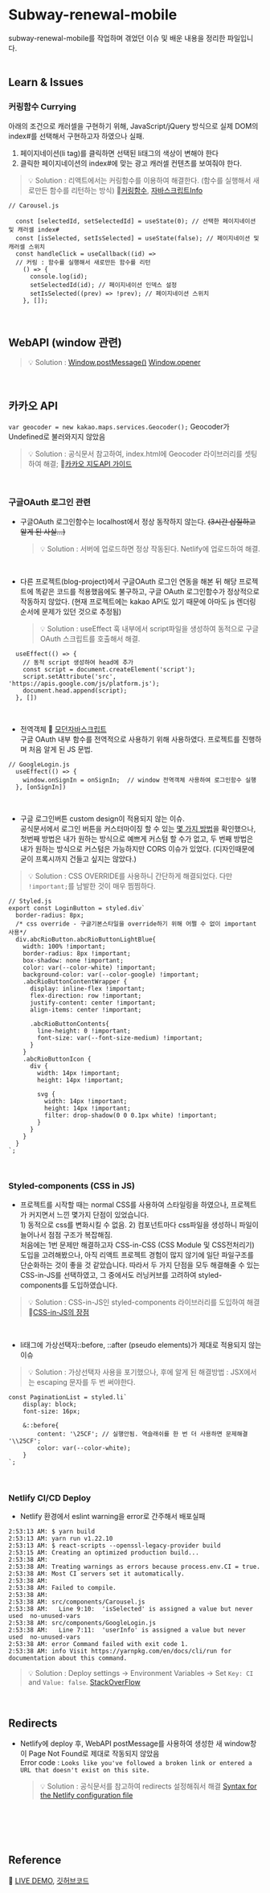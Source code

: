 # Subway-renewal-mobile

subway-renewal-mobile를 작업하며 겪었던 이슈 및 배운 내용을 정리한 파일입니다.<br/><br/>

## Learn & Issues

### 커링함수 Currying
아래의 조건으로 캐러셀을 구현하기 위해, JavaScript/jQuery 방식으로 실제 DOM의 index#를 선택해서 구현하고자 하였으나 실패.
1) 페이지네이션(li tag)를 클릭하면 선택된 li태그의 색상이 변해야 한다
2) 클릭한 페이지네이션의 index#에 맞는 광고 캐러셀 컨텐츠를 보여줘야 한다.

  > 💡 Solution : 리액트에서는 커링함수를 이용하여 해결한다. (함수를 실행해서 새로만든 함수를 리턴하는 방식) 🔗[커링함수](https://code.tutsplus.com/tutorials/understanding-function-currying-in-javascript-and-when-to-use-it--cms-37867), [자바스크립트Info](https://ko.javascript.info/currying-partials)

```
// Carousel.js

  const [selectedId, setSelectedId] = useState(0); // 선택한 페이지네이션 및 캐러셀 index#
  const [isSelected, setIsSelected] = useState(false); // 페이지네이션 및 캐러셀 스위치
  const handleClick = useCallback((id) => 
  // 커링 : 함수를 실행해서 새로만든 함수를 리턴
    () => {
      console.log(id);
      setSelectedId(id); // 페이지네이션 인덱스 설정
      setIsSelected((prev) => !prev); // 페이지네이션 스위치
    }, []); 
```

<br/>

## WebAPI (window 관련)
  > 💡 Solution : [Window.postMessage()](https://developer.mozilla.org/ko/docs/Web/API/Window/postMessage)
[Window.opener](https://developer.mozilla.org/ko/docs/Web/API/Window/opener)

<br/>

## 카카오 API
`var geocoder = new kakao.maps.services.Geocoder();` Geocoder가 Undefined로 불러와지지 않았음
  > 💡 Solution : 공식문서 참고하여, index.html에 Geocoder 라이브러리를 셋팅하여 해결; 🔗[카카오 지도API 가이드](https://apis.map.kakao.com/web/guide/#whatlibrary)

<br/>

### 구글OAuth 로그인 관련

- 구글OAuth 로그인함수는 localhost에서 정상 동작하지 않는다. <strike>(3시간 삽질하고 알게 된 사실...)</strike>
  > 💡 Solution : 서버에 업로드하면 정상 작동된다. Netlify에 업로드하여 해결.

<br/>

- 다른 프로젝트(blog-project)에서 구글OAuth 로그인 연동을 해본 뒤 해당 프로젝트에 똑같은 코드를 적용했음에도 불구하고, 구글 OAuth 로그인함수가 정상적으로 작동하지 않았다. (현재 프로젝트에는 kakao API도 있기 때문에 아마도 js 렌더링 순서에 문제가 있던 것으로 추정됨)
  > 💡 Solution : useEffect 훅 내부에서 script파일을 생성하여 동적으로 구글OAuth 스크립트를 호출해서 해결.

```
  useEffect(() => {
    // 동적 script 생성하여 head에 추가
    const script = document.createElement('script');
    script.setAttribute('src', 'https://apis.google.com/js/platform.js');
    document.head.append(script);
  }, [])
```

<br/>

- 전역객체 🔗 [모던자바스크립트](https://ko.javascript.info/global-object) <br/>
구글 OAuth 내부 함수를 전역적으로 사용하기 위해 사용하였다. 프로젝트를 진행하며 처음 알게 된 JS 문법.
```
// GoogleLogin.js
  useEffect(() => {
    window.onSignIn = onSignIn;  // window 전역객체 사용하여 로그인함수 실행
  }, [onSignIn])
```

<br/>

- 구글 로그인버튼 custom design이 적용되지 않는 이슈. <br/>
공식문서에서 로그인 버튼을 커스터마이징 할 수 있는 [몇 가지 방법](https://developers.google.com/identity/sign-in/web/build-button)을 확인했으나, 첫번째 방법은 내가 원하는 방식으로 예쁘게 커스텀 할 수가 없고, 두 번째 방법은 내가 원하는 방식으로 커스텀은 가능하지만 CORS 이슈가 있었다. (디자인때문에 굳이 프록시까지 건들고 싶지는 않았다.)
> 💡 Solution : CSS OVERRIDE를 사용하니 간단하게 해결되었다. 다만 `!important;`를 남발한 것이 매우 찜찜하다.
```
// Styled.js
export const LoginButton = styled.div`
  border-radius: 8px;
  /* css override - 구글기본스타일을 override하기 위해 어쩔 수 없이 important 사용*/
  div.abcRioButton.abcRioButtonLightBlue{
    width: 100% !important;
    border-radius: 8px !important;
    box-shadow: none !important;
    color: var(--color-white) !important;
    background-color: var(--color-google) !important;
    .abcRioButtonContentWrapper {
      display: inline-flex !important;
      flex-direction: row !important;
      justify-content: center !important;
      align-items: center !important;
      
      .abcRioButtonContents{
        line-height: 0 !important;
        font-size: var(--font-size-medium) !important;
      }
    }
    .abcRioButtonIcon {
      div {
        width: 14px !important;
        height: 14px !important;
        
        svg {
          width: 14px !important;
          height: 14px !important;
          filter: drop-shadow(0 0 0.1px white) !important;
        }
      }
    }
  }
`;
```

<br/>

### Styled-components (CSS in JS)

- 프로젝트를 시작할 때는 normal CSS를 사용하여 스타일링을 하였으나, 프로젝트가 커지면서 느낀 몇가지 단점이 있었습니다. <br/> 1) 동적으로 css를 변화시킬 수 없음. 2) 컴포넌트마다 css파일을 생성하니 파일이 늘어나서 점점 구조가 복잡해짐. <br/>
처음에는 1번 문제만 해결하고자 CSS-in-CSS (CSS Module 및 CSS전처리기) 도입을 고려해봤으나, 아직 리액트 프로젝트 경험이 많지 않기에 일단 파일구조를 단순화하는 것이 좋을 것 같았습니다. 따라서 두 가지 단점을 모두 해결해줄 수 있는 CSS-in-JS를 선택하였고, 그 중에서도 러닝커브를 고려하여 styled-components를 도입하였습니다.

> 💡 Solution : CSS-in-JS인 styled-components 라이브러리를 도입하여 해결 🔗[CSS-in-JS의 장점](https://www.s-core.co.kr/insight/view/%EC%9B%B9-%EC%BB%B4%ED%8F%AC%EB%84%8C%ED%8A%B8-%EC%8A%A4%ED%83%80%EC%9D%BC%EB%A7%81-%EA%B4%80%EB%A6%AC-css-in-js-vs-css-in-css/)

<br/>

- li태그에 가상선택자::before, ::after (pseudo elements)가 제대로 적용되지 않는 이슈<br/>

> 💡 Solution : 가상선택자 사용을 포기했으나, 후에 알게 된 해결방법 : JSX에서는 escaping 문자를 두 번 써야한다.

```
const PaginationList = styled.li`
    display: block;
    font-size: 16px;

    &::before{
        content: '\25CF'; // 실행안됨. 역슬래쉬를 한 번 더 사용하면 문제해결 '\\25CF';
        color: var(--color-white);
    }
`;
```

<br/>

### Netlify CI/CD Deploy
- Netlify 환경에서 eslint warning을 error로 간주해서 배포실패
```
2:53:13 AM: $ yarn build
2:53:13 AM: yarn run v1.22.10
2:53:13 AM: $ react-scripts --openssl-legacy-provider build
2:53:15 AM: Creating an optimized production build...
2:53:38 AM: 
2:53:38 AM: Treating warnings as errors because process.env.CI = true.
2:53:38 AM: Most CI servers set it automatically.
2:53:38 AM: 
2:53:38 AM: Failed to compile.
2:53:38 AM: 
2:53:38 AM: src/components/Carousel.js
2:53:38 AM:   Line 9:10:  'isSelected' is assigned a value but never used  no-unused-vars
2:53:38 AM: src/components/GoogleLogin.js
2:53:38 AM:   Line 7:11:  'userInfo' is assigned a value but never used  no-unused-vars
2:53:38 AM: error Command failed with exit code 1.
2:53:38 AM: info Visit https://yarnpkg.com/en/docs/cli/run for documentation about this command.
```
> 💡 Solution : Deploy settings -> Environment Variables -> Set `Key: CI` and `Value: false`.  [StackOverFlow](https://stackoverflow.com/questions/64468843/netlify-deployment-failed-during-stage-building-site-build-script-returned-n/67503150)

<br/>

## Redirects
- Netlify에 deploy 후, WebAPI postMessage를 사용하여 생성한 새 window창이 Page Not Found로 제대로 작동되지 않았음<br/>
Error code : `Looks like you've followed a broken link or entered a URL that doesn't exist on this site.`

  > 💡 Solution : 공식문서를 참고하여 redirects 설정해줘서 해결 [Syntax for the Netlify configuration file](https://docs.netlify.com/routing/redirects/#syntax-for-the-redirects-file)

<br/>

<br/><br/>

## Reference
🔗 [LIVE DEMO](https://subway-renewal-mobile.netlify.app/),
[깃허브코드](https://github.com/sukyoungshin/subway-renewal-mobile)
